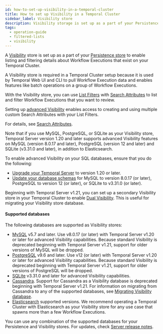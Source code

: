 ```yaml
---
id: how-to-set-up-visibility-in-a-temporal-cluster
title: How to set up Visibility in a Temporal Cluster
sidebar_label: Visibility store
description: Visibility storage is set up as a part of your Persistence store to enable listing and filtering details about Worklfow Executions that exist on your Temporal Cluster.
tags:
  - operation-guide
  - filtered-lists
  - visibility
---
```


A [Visibility](/concepts/what-is-visibility) store is set up as a part of your [Persistence store](/concepts/what-is-a-temporal-cluster#persistence) to enable listing and filtering details about Workflow Executions that exist on your Temporal Cluster.

A Visibility store is required in a Temporal Cluster setup because it is used by Temporal Web UI and CLI to pull Workflow Execution data and enables features like batch operations on a group of Workflow Executions.

With the Visibility store, you can use [List Filters](/concepts/what-is-a-list-filter) with [Search Attributes](/concepts/what-is-a-search-attribute) to list and filter Workflow Executions that you want to review.

Setting up [advanced Visibility](/concepts/what-is-advanced-visibility) enables access to creating and using multiple custom Search Attributes with your List Filters.

For details, see [Search Attributes](/concepts/what-is-a-search-attribute).

Note that if you use MySQL, PostgreSQL, or SQLite as your Visibility store, Temporal Server version 1.20 and later supports advanced Visibility features on MySQL (version 8.0.17 and later), PostgreSQL (version 12 and later) and SQLite (v3.31.0 and later), in addition to Elasticsearch.

To enable advanced Visibility on your SQL databases, ensure that you do the following:

- [Upgrade your Temporal Server](/self-hosted/how-to-upgrade-the-temporal-server-version) to version 1.20 or later.
- [Update your database schemas](/self-hosted/how-to-upgrade-the-temporal-server-version) for MySQL to version 8.0.17 (or later), PostgreSQL to version 12 (or later), or SQLite to v3.31.0 (or later).

Beginning with Temporal Server v1.21, you can set up a secondary Visibility store in your Temporal Cluster to enable [Dual Visibility](/concepts/what-is-dual-visibility).
This is useful for migrating your Visibility store database.

#### Supported databases

The following databases are supported as Visibility stores:

- [MySQL](/self-hosted/how-to-set-up-mysql-visibility-store) v5.7 and later.
  Use v8.0.17 (or later) with Temporal Server v1.20 or later for advanced Visibility capabilities.
  Because standard Visibility is deprecated beginning with Temporal Server v1.21, support for older versions of MySQL will be dropped.
- [PostgreSQL](/self-hosted/how-to-set-up-postgresql-visibility-store) v9.6 and later.
  Use v12 (or later) with Temporal Server v1.20 or later for advanced Visibility capabilities.
  Because standard Visibility is deprecated beginning with Temporal Server v1.21, support for older versions of PostgreSQL will be dropped.
- [SQLite](/self-hosted/how-to-set-up-sqlite-visibility-store) v3.31.0 and later for advanced Visibility capabilities.
- [Cassandra](/self-hosted/how-to-set-up-cassandra-visibility-store).
  Support for Cassandra as a Visibility database is deprecated beginning with Temporal Server v1.21.
  For information on migrating from Cassandra to any of the supported databases, see [Migrating Visibility database](/self-hosted/how-to-migrate-visibility-database).
- [Elasticsearch](/self-hosted/how-to-integrate-elasticsearch-into-a-temporal-cluster) supported versions.
  We recommend operating a Temporal Cluster with Elasticsearch as your Visibility store for any use case that spawns more than a few Workflow Executions.

You can use any combination of the supported databases for your Persistence and Visibility stores.
For updates, check [Server release notes](https://github.com/temporalio/temporal/releases).
